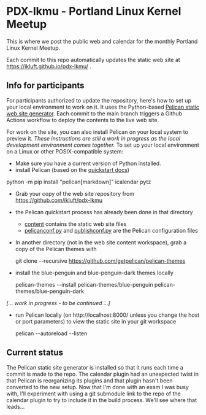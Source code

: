 # PDX-lkmu - Portland Linux Kernel Meetup
This is where we post the public web and calendar for the monthly Portland Linux Kernel Meetup.

Each commit to this repo automatically updates the static web site at https://ikluft.github.io/pdx-lkmu/ .

## Info for participants
For participants authorized to update the repository, here's how to set up your local environment to work on it. It uses the Python-based [Pelican static web site generator](https://docs.getpelican.com/en/latest/). Each commit to the main branch triggers a Github Actions workflow to deploy the contents to the live web site.

For work on the site, you can also install Pelican on your local system to preview it. _These instructions are still a work in progress as the local development environment comes together._ To set up your local environment on a Linux or other POSIX-compatible system:

* Make sure you have a current version of Python installed.
* install Pelican (based on the [quickstart docs](https://docs.getpelican.com/en/latest/quickstart.html))

 python -m pip install "pelican[markdown]" icalendar pytz

* Grab your copy of the web site repository from https://github.com/ikluft/pdx-lkmu
* the Pelican quickstart process has already been done in that directory
  * [content](content) contains the static web site files
  * [pelicanconf.py](pelicanconf.py) and [publishconf.py](publishconf.py) are the Pelican configuration files
* In another directory (not in the web site content workspace), grab a copy of the Pelican themes with

   git clone --recursive https://github.com/getpelican/pelican-themes

* install the blue-penguin and blue-penguin-dark themes locally

   pelican-themes --install pelican-themes/blue-penguin pelican-themes/blue-penguin-dark

*[... work in progress - to be continued ...]*

* run Pelican locally (on http://localhost:8000/ unless you change the host or port parameters) to view the static site in your git workspace

    pelican --autoreload --listen

## Current status
The Pelican static site generator is installed so that it runs each time a commit is made to the repo. The calendar plugin had an unexpected twist in that Pelican is reorganizing its plugins and that plugin hasn't been converted to the new setup. Now that I'm done with an exam I was busy with, I'll experiment with using a git submodule link to the repo of the calendar plugin to try to include it in the build process. We'll see where that leads...
